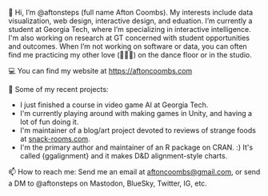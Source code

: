 
👋 Hi, I’m @aftonsteps (full name Afton Coombs). My interests include data visualization, web design, interactive design, and eduation. I’m currently a student at Georgia Tech, where I’m specializing in interactive intelligence. I'm also working on research at GT concerned with student opportunities and outcomes. When I’m not working on software or data, you can often find me practicing my other love (👞👞🎵) on the dance floor or in the studio.

💻 You can find my website at https://aftoncoombs.com

🌱 Some of my recent projects:

- I just finished a course in video game AI at Georgia Tech.
- I'm currently playing around with making games in Unity, and having a lot of fun doing it.
- I'm maintainer of a blog/art project devoted to reviews of strange foods at [snack-rooms.com](https://www.snack-rooms.com).
- I'm the primary author and maintainer of an R package on CRAN. :) It's called {ggalignment} and it makes D&D alignment-style charts.

📫 How to reach me: Send me an email at aftoncoombs@gmail.com, or send a DM to @aftonsteps on Mastodon, BlueSky, Twitter, IG, etc.

<!---
aftonsteps/aftonsteps is a ✨ special ✨ repository because its `README.md` (this file) appears on your GitHub profile.
You can click the Preview link to take a look at your changes.
--->
